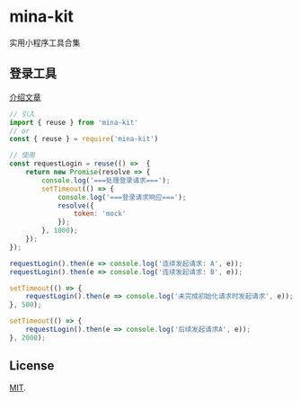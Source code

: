 # mina-kit
实用小程序工具合集

## 登录工具
[介绍文章](https://juejin.im/post/5e875e2451882573a25f1b21)
```javascript
// 引入
import { reuse } from 'mina-kit'
// or
const { reuse } = require('mina-kit')

// 使用
const requestLogin = reuse(() =>  {
    return new Promise(resolve => {
        console.log('===处理登录请求===');
        setTimeout(() => {
            console.log('===登录请求响应===');
            resolve({
                token: 'mock'
            });
        }, 1000);
    });
});

requestLogin().then(e => console.log('连续发起请求: A', e));
requestLogin().then(e => console.log('连续发起请求: B', e));

setTimeout(() => {
    requestLogin().then(e => console.log('未完成初始化请求时发起请求', e));
}, 500);

setTimeout(() => {
    requestLogin().then(e => console.log('后续发起请求A', e));
}, 2000);

```

## License

[MIT](LICENSE).

